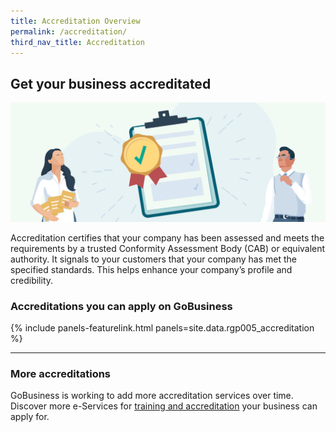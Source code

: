 ```yaml
---
title: Accreditation Overview
permalink: /accreditation/
third_nav_title: Accreditation
---
```


## Get your business accreditated

![Accreditation Overview](/images/grow/RunandGrow_Accreditation.svg)

Accreditation certifies that your company has been assessed and meets the requirements by a trusted Conformity Assessment Body (CAB) or equivalent authority. It signals to your customers that your company has met the specified standards. This helps enhance your company’s profile and credibility.

### Accreditations you can apply on GoBusiness

{% include panels-featurelink.html panels=site.data.rgp005_accreditation %}

---

### More accreditations

GoBusiness is working to add more accreditation services over time. Discover more e-Services for [training and accreditation](/e-services/training-and-accreditation/?src=rungrow-accreditation) your business can apply for.

<script src="/jquery/jquery.min.js"></script>
<script src="/jquery/bp-menu-new-tab.js"></script>

